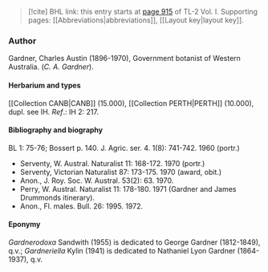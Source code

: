 > [!cite] BHL link: this entry starts at [page 915](https://www.biodiversitylibrary.org/item/103414#page/963/mode/1up) of TL-2 Vol. I.
> Supporting pages: [[Abbreviations|abbreviations]], [[Layout key|layout key]].

### Author

Gardner, Charles Austin (1896-1970), Government botanist of Western Australia. (*C. A. Gardner*).

#### Herbarium and types

[[Collection CANB|CANB]] (15.000), [[Collection PERTH|PERTH]] (10.000), dupl. see IH.
*Ref*.: IH 2: 217.

#### Bibliography and biography

BL 1: 75-76; Bossert p. 140. J. Agric. ser. 4. 1(8): 741-742. 1960 (portr.)
- Serventy, W. Austral. Naturalist 11: 168-172. 1970 (portr.)
- Serventy, Victorian Naturalist 87: 173-175. 1970 (award, obit.)
- Anon., J. Roy. Soc. W. Austral. 53(2): 63. 1970.
- Perry, W. Austral. Naturalist 11: 178-180. 1971 (Gardner and James Drummonds itinerary).
- Anon., Fl. males. Bull. 26: 1995. 1972.

#### Eponymy

*Gardnerodoxa* Sandwith (1955) is dedicated to George Gardner (1812-1849), q.v.; *Gardneriella* Kylin (1941) is dedicated to Nathaniel Lyon Gardner (1864-1937), q.v.

